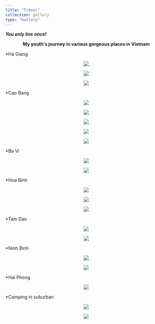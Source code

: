 ```yaml
---
title: "Travel"
collection: gallery
type: "Gallery"
---
```


***You only live once!***

<center>
<b> My youth's journey in various gorgeous places in Vietnam </b>
</center>

*Ha Giang 

<p align="center">
  <img src="/images/gallery/Travel/1.jpg">
</p>

<p align="center">
  <img src="/images/gallery/Travel/2.jpg">
</p>

<p align="center">
  <img src="/images/gallery/Travel/3.jpg">
</p>

*Cao Bang

<p align="center">
  <img src="/images/gallery/Travel/4.jpg">
</p>

<p align="center">
  <img src="/images/gallery/Travel/5.jpg">
</p>

<p align="center">
  <img src="/images/gallery/Travel/6.jpg">
</p>

<p align="center">
  <img src="/images/gallery/Travel/7.jpg">
</p>

<p align="center">
  <img src="/images/gallery/Travel/8.jpg">
</p>

*Ba Vi

<p align="center">
  <img src="/images/gallery/Travel/9.jpg">
</p>

<p align="center">
  <img src="/images/gallery/Travel/10.jpg">
</p>

*Hoa Binh

<p align="center">
  <img src="/images/gallery/Travel/11.jpg">
</p>

<p align="center">
  <img src="/images/gallery/Travel/12.jpg">
</p>

<p align="center">
  <img src="/images/gallery/Travel/13.jpg">
</p>

*Tam Dao

<p align="center">
  <img src="/images/gallery/Travel/14.jpg">
</p>

<p align="center">
  <img src="/images/gallery/Travel/15.jpg">
</p>

*Ninh Binh

<p align="center">
  <img src="/images/gallery/Travel/16.jpg">
</p>

<p align="center">
  <img src="/images/gallery/Travel/17.jpg">
</p>

*Hai Phong

<p align="center">
  <img src="/images/gallery/Travel/18.jpg">
</p>

*Camping in suburban

<p align="center">
  <img src="/images/gallery/Travel/19.jpg">
</p>

<p align="center">
  <img src="/images/gallery/Travel/20.jpg">
</p>


